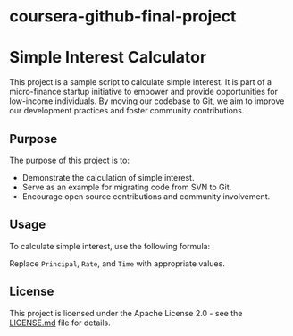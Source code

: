 # coursera-github-final-project

# Simple Interest Calculator

This project is a sample script to calculate simple interest. It is part of a micro-finance startup initiative to empower and provide opportunities for low-income individuals. By moving our codebase to Git, we aim to improve our development practices and foster community contributions.

## Purpose

The purpose of this project is to:
- Demonstrate the calculation of simple interest.
- Serve as an example for migrating code from SVN to Git.
- Encourage open source contributions and community involvement.

## Usage

To calculate simple interest, use the following formula:

Replace `Principal`, `Rate`, and `Time` with appropriate values.

## License

This project is licensed under the Apache License 2.0 - see the [LICENSE.md](LICENSE.md) file for details.
